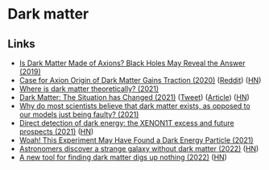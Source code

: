 # Dark matter

## Links

- [Is Dark Matter Made of Axions? Black Holes May Reveal the Answer (2019)](https://www.universetoday.com/142239/is-dark-matter-made-of-axions-black-holes-may-reveal-the-answer/)
- [Case for Axion Origin of Dark Matter Gains Traction (2020)](https://www.ias.edu/press-releases/2020/dark-matter-axion-origin) ([Reddit](https://www.reddit.com/r/science/comments/hh5qjq/the_existence_of_dark_matter_has_been_confirmed/)) ([HN](https://news.ycombinator.com/item?id=23665330))
- [Where is dark matter theoretically? (2021)](https://www.reddit.com/r/askscience/comments/lmas9d/where_is_dark_matter_theoretically/)
- [Dark Matter: The Situation has Changed (2021)](https://www.youtube.com/watch?v=4_qJptwikRc) ([Tweet](https://twitter.com/Atrix256/status/1388474154916089865)) ([Article](http://backreaction.blogspot.com/2021/05/dark-matter-situation-has-changed.html?m=1)) ([HN](https://news.ycombinator.com/item?id=27085979))
- [Why do most scientists believe that dark matter exists, as opposed to our models just being faulty? (2021)](https://www.reddit.com/r/AskPhysics/comments/oy3q4n/why_do_most_scientists_believe_that_dark_matter/)
- [Direct detection of dark energy: the XENON1T excess and future prospects (2021)](https://arxiv.org/abs/2103.15834) ([HN](https://news.ycombinator.com/item?id=28755204))
- [Woah! This Experiment May Have Found a Dark Energy Particle (2021)](https://www.youtube.com/watch?v=UzVXNFkI60Q)
- [Astronomers discover a strange galaxy without dark matter (2022)](https://www.wired.com/story/astronomers-discover-a-strange-galaxy-without-dark-matter/) ([HN](https://news.ycombinator.com/item?id=29873500))
- [A new tool for finding dark matter digs up nothing (2022)](https://www.quantamagazine.org/a-new-tool-for-finding-dark-matter-digs-up-nothing-20220321/) ([HN](https://news.ycombinator.com/item?id=30766082))
